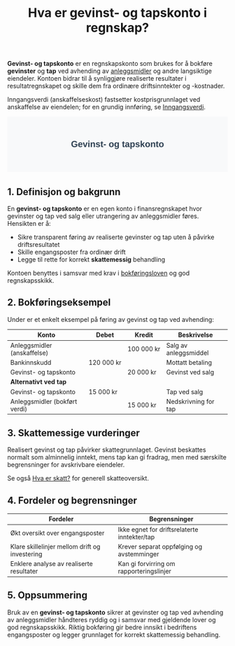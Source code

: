 ﻿---
title: "Hva er gevinst- og tapskonto i regnskap?"
seoTitle: "Gevinst- og tapskonto | Definisjon, bokføring og skatt"
description: "Gevinst- og tapskonto brukes for å bokføre gevinster og tap ved avhending av anleggsmidler og andre langsiktige eiendeler, og skille dem fra ordinære driftsposter."
summary: "Gevinst- og tapskonto: definisjon, bokføring, skatt og eksempler."
---

**Gevinst- og tapskonto** er en regnskapskonto som brukes for å bokføre **gevinster** og **tap** ved avhending av [anleggsmidler](/blogs/regnskap/hva-er-anleggsmidler "Hva er Anleggsmidler? En guide til anleggsmidler i regnskap") og andre langsiktige eiendeler. Kontoen bidrar til å synliggjøre realiserte resultater i resultatregnskapet og skille dem fra ordinære driftsinntekter og -kostnader.

Inngangsverdi (anskaffelseskost) fastsetter kostprisgrunnlaget ved anskaffelse av eiendelen; for en grundig innføring, se [Inngangsverdi](/blogs/regnskap/inngangsverdi "Inngangsverdi: Kostpris, Beregning og Skattegrunnlag i Norsk Regnskap").

![Illustrasjon av gevinst- og tapskonto](gevinst-og-tapskonto-image.svg)

## 1. Definisjon og bakgrunn

En **gevinst- og tapskonto** er en egen konto i finansregnskapet hvor gevinster og tap ved salg eller utrangering av anleggsmidler føres. Hensikten er å:

* Sikre transparent føring av realiserte gevinster og tap uten å påvirke driftsresultatet
* Skille engangsposter fra ordinær drift
* Legge til rette for korrekt **skattemessig** behandling

Kontoen benyttes i samsvar med krav i [bokføringsloven](/blogs/regnskap/hva-er-bokforingsloven "Hva er Bokføringsloven? Krav og plikter for bokføring") og god regnskapsskikk.

## 2. Bokføringseksempel

Under er et enkelt eksempel på føring av gevinst og tap ved avhending:

| Konto                        | Debet       | Kredit      | Beskrivelse                     |
|------------------------------|-------------|-------------|---------------------------------|
| Anleggsmidler (anskaffelse)  |             | 100 000 kr  | Salg av anleggsmiddel           |
| Bankinnskudd                 | 120 000 kr  |             | Mottatt betaling                |
| Gevinst- og tapskonto        |             | 20 000 kr   | Gevinst ved salg                |
| **Alternativt ved tap**      |             |             |                                 |
| Gevinst- og tapskonto        | 15 000 kr   |             | Tap ved salg                    |
| Anleggsmidler (bokført verdi)|             | 15 000 kr   | Nedskrivning for tap           |

## 3. Skattemessige vurderinger

Realisert gevinst og tap påvirker skattegrunnlaget. Gevinst beskattes normalt som alminnelig inntekt, mens tap kan gi fradrag, men med særskilte begrensninger for avskrivbare eiendeler.

Se også [Hva er skatt?](/blogs/regnskap/hva-er-skatt "Hva er Skatt? En komplett guide til skatteregler og satser") for generell skatteoversikt.

## 4. Fordeler og begrensninger

| Fordeler                                           | Begrensninger                                  |
|-----------------------------------------------------|------------------------------------------------|
| Økt oversikt over engangsposter                     | Ikke egnet for driftsrelaterte inntekter/tap    |
| Klare skillelinjer mellom drift og investering       | Krever separat oppfølging og avstemminger       |
| Enklere analyse av realiserte resultater            | Kan gi forvirring om rapporteringslinjer        |

## 5. Oppsummering

Bruk av en **gevinst- og tapskonto** sikrer at gevinster og tap ved avhending av anleggsmidler håndteres ryddig og i samsvar med gjeldende lover og god regnskapsskikk. Riktig bokføring gir bedre innsikt i bedriftens engangsposter og legger grunnlaget for korrekt skattemessig behandling.











